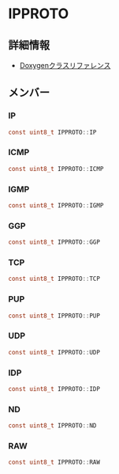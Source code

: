 # IPPROTO



## 詳細情報

- [Doxygenクラスリファレンス](https://lang-ship.com/reference/Arduino/1.8.9/class_i_p_p_r_o_t_o.html)

## メンバー

###  IP

```c
const uint8_t IPPROTO::IP
```


###  ICMP

```c
const uint8_t IPPROTO::ICMP
```


###  IGMP

```c
const uint8_t IPPROTO::IGMP
```


###  GGP

```c
const uint8_t IPPROTO::GGP
```


###  TCP

```c
const uint8_t IPPROTO::TCP
```


###  PUP

```c
const uint8_t IPPROTO::PUP
```


###  UDP

```c
const uint8_t IPPROTO::UDP
```


###  IDP

```c
const uint8_t IPPROTO::IDP
```


###  ND

```c
const uint8_t IPPROTO::ND
```


###  RAW

```c
const uint8_t IPPROTO::RAW
```


